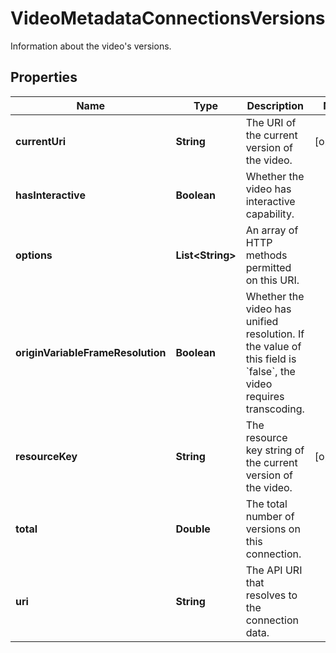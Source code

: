 

# VideoMetadataConnectionsVersions

Information about the video's versions.

## Properties

| Name | Type | Description | Notes |
|------------ | ------------- | ------------- | -------------|
|**currentUri** | **String** | The URI of the current version of the video. |  [optional] |
|**hasInteractive** | **Boolean** | Whether the video has interactive capability. |  |
|**options** | **List&lt;String&gt;** | An array of HTTP methods permitted on this URI. |  |
|**originVariableFrameResolution** | **Boolean** | Whether the video has unified resolution. If the value of this field is &#x60;false&#x60;, the video requires transcoding. |  |
|**resourceKey** | **String** | The resource key string of the current version of the video. |  [optional] |
|**total** | **Double** | The total number of versions on this connection. |  |
|**uri** | **String** | The API URI that resolves to the connection data. |  |



